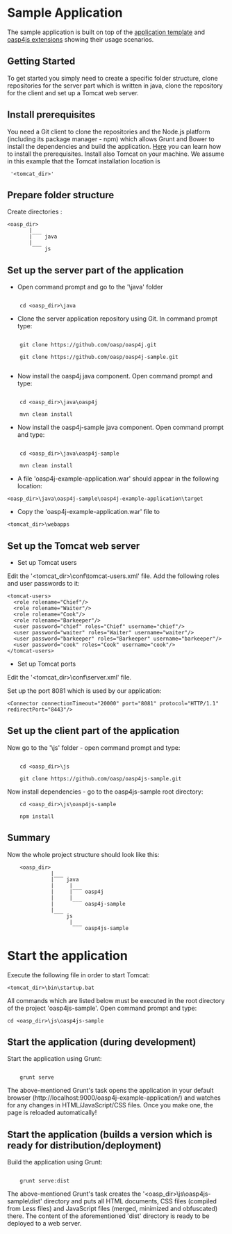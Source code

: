 Sample Application
===
 

The sample application is built on top of the [application template](https://github.com/oasp/oasp4js-app-template) and [oasp4js extensions](https://github.com/oasp/oasp4js) showing their usage scenarios.







Getting Started
---
To get started you simply need to create a specific folder structure, clone repositories for the server part which is written in java, clone the repository for the client and set up a Tomcat web server.







Install prerequisites
---



You need a Git client to clone the repositories and the Node.js platform (including its package manager - npm) which allows Grunt and Bower to install the dependencies and build the application. [Here](https://github.com/oasp/oasp4js-app-template/wiki/Prerequisites) you can learn how to install the prerequisites. 
Install also Tomcat on your machine. We assume in this example that the Tomcat installation location is 



```
 '<tomcat_dir>'
```




Prepare folder structure
---



Create directories :


	<oasp_dir> 
           | 
		   |‾‾‾ java
		   |
            ‾‾‾ js
 



Set up the server part of the application
-----

* Open command prompt and go to the '\java' folder

```  

    cd <oasp_dir>\java 

```


* Clone the server application repository using Git. In command prompt type:

```  

    git clone https://github.com/oasp/oasp4j.git

    git clone https://github.com/oasp/oasp4j-sample.git 


```

* Now install the oasp4j java component. Open command prompt and type:


```  
 
    cd <oasp_dir>\java\oasp4j 

    mvn clean install 

```


* Now install the oasp4j-sample java component. Open command prompt and type:



```
 
    cd <oasp_dir>\java\oasp4j-sample 
 
    mvn clean install

```


* A file 'oasp4j-example-application.war' should appear in the following location: 

``` 
<oasp_dir>\java\oasp4j-sample\oasp4j-example-application\target
```


* Copy the 'oasp4j-example-application.war' file to 

```
<tomcat_dir>\webapps
```

Set up the Tomcat web server
---


* Set up Tomcat users

Edit the '<tomcat_dir>\conf\tomcat-users.xml' file. Add the following roles and user passwords to it: 



```
<tomcat-users>
  <role rolename="Chief"/>
  <role rolename="Waiter"/>
  <role rolename="Cook"/>
  <role rolename="Barkeeper"/>
  <user password="chief" roles="Chief" username="chief"/>
  <user password="waiter" roles="Waiter" username="waiter"/>
  <user password="barkeeper" roles="Barkeeper" username="barkeeper"/>
  <user password="cook" roles="Cook" username="cook"/>
</tomcat-users>
```






* Set up Tomcat ports

	

Edit the '<tomcat_dir>\conf\server.xml' file. 

Set up the port 8081 which is used by our application: 

```
<Connector connectionTimeout="20000" port="8081" protocol="HTTP/1.1" redirectPort="8443"/>
```









Set up the client part of the application
-----



Now go to the '\js' folder - open command prompt and type: 

  



``` 

    cd <oasp_dir>\js 

    git clone https://github.com/oasp/oasp4js-sample.git 

```


Now install dependencies -  go to the oasp4js-sample root directory: 

```
    cd <oasp_dir>\js\oasp4js-sample

    npm install
```


Summary
-----



Now the whole project structure should look like this:



	
		<oasp_dir> 
	              | 
			      |‾‾‾ java
				  |		|
				  |		|‾‾‾ oasp4j
				  |		|
	     		  |	     ‾‾‾ oasp4j-sample
				  |  
	               ‾‾‾ js
					    |
     			         ‾‾‾ oasp4js-sample

Start the application
=============



Execute the following file in order to start Tomcat: 

```
<tomcat_dir>\bin\startup.bat 
```


All commands which are listed below must be executed in the root directory of the project 'oasp4js-sample'. Open command prompt and type:

```
cd <oasp_dir>\js\oasp4js-sample
```


Start the application (during development)
-----



Start the application using Grunt:



``` 

    grunt serve

```



The above-mentioned Grunt's task opens the application in your default browser (http://localhost:9000/oasp4j-example-application/) and watches for any changes in HTML/JavaScript/CSS files. Once you make one, the page is reloaded automatically! 



Start the application (builds a version which is ready for distribution/deployment)
-----



Build the application using Grunt:



``` 

    grunt serve:dist

```



The above-mentioned Grunt's task creates the '<oasp_dir>\js\oasp4js-sample\dist' directory and puts all HTML documents, CSS files (compiled from Less files) and JavaScript files (merged, minimized and obfuscated) there. The content of the aforementioned 'dist' directory is ready to be deployed to a web server. 














